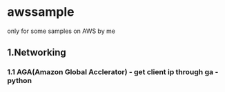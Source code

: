 # awssample
only for some samples on AWS by me
## 1.Networking
### 1.1 AGA(Amazon Global Acclerator) - get client ip through ga - python
